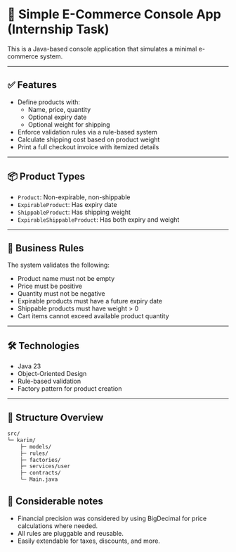 # 🛒 Simple E-Commerce Console App (Internship Task)

This is a Java-based console application that simulates a minimal e-commerce system.

---

## ✅ Features

- Define products with:
    - Name, price, quantity
    - Optional expiry date
    - Optional weight for shipping
- Enforce validation rules via a rule-based system
- Calculate shipping cost based on product weight
- Print a full checkout invoice with itemized details

---

## 📦 Product Types

- `Product`: Non-expirable, non-shippable
- `ExpirableProduct`: Has expiry date
- `ShippableProduct`: Has shipping weight
- `ExpirableShippableProduct`: Has both expiry and weight

---

## 🧠 Business Rules

The system validates the following:

- Product name must not be empty
- Price must be positive
- Quantity must not be negative
- Expirable products must have a future expiry date
- Shippable products must have weight > 0
- Cart items cannot exceed available product quantity

---

## 🛠 Technologies

- Java 23
- Object-Oriented Design
- Rule-based validation
- Factory pattern for product creation

---

## 📁 Structure Overview

```bash
src/
└─ karim/
    ├─ models/
    ├─ rules/
    ├─ factories/
    ├─ services/user
    ├─ contracts/
    └─ Main.java
```


## 📌 Considerable notes
- Financial precision was considered by using BigDecimal for price calculations where needed.
- All rules are pluggable and reusable.
- Easily extendable for taxes, discounts, and more.
